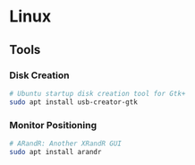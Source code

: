 # Linux

## Tools

### Disk Creation

```sh
# Ubuntu startup disk creation tool for Gtk+
sudo apt install usb-creator-gtk
```

### Monitor Positioning

```sh
# ARandR: Another XRandR GUI
sudo apt install arandr
```
